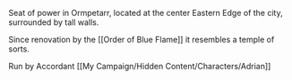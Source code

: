 Seat of power in Ormpetarr, located at the center Eastern Edge of the city, surrounded by tall walls. 

Since renovation by the [[Order of Blue Flame]] it resembles a temple of sorts.

Run by Accordant [[My Campaign/Hidden Content/Characters/Adrian]]